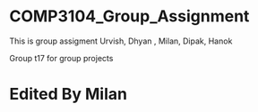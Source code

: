 # COMP3104_Group_Assignment
This is group assigment 
Urvish, Dhyan , Milan, Dipak, Hanok

Group t17 for group projects
# Edited By Milan
